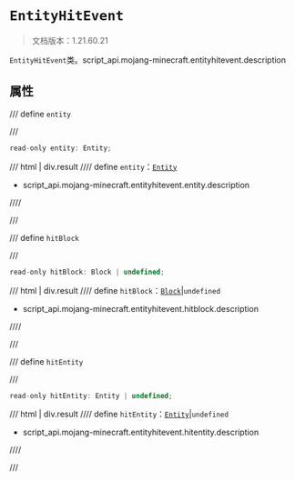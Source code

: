 # `EntityHitEvent`

> 文档版本：1.21.60.21

`EntityHitEvent`类。script_api.mojang-minecraft.entityhitevent.description

## 属性

/// define
`entity`


///

```js
read-only entity: Entity;
```

/// html | div.result
//// define
`entity`：[`Entity`](./entity.md)

- script_api.mojang-minecraft.entityhitevent.entity.description


////

///


/// define
`hitBlock`


///

```js
read-only hitBlock: Block | undefined;
```

/// html | div.result
//// define
`hitBlock`：[`Block`](./block.md)|`undefined`

- script_api.mojang-minecraft.entityhitevent.hitblock.description


////

///


/// define
`hitEntity`


///

```js
read-only hitEntity: Entity | undefined;
```

/// html | div.result
//// define
`hitEntity`：[`Entity`](./entity.md)|`undefined`

- script_api.mojang-minecraft.entityhitevent.hitentity.description


////

///

